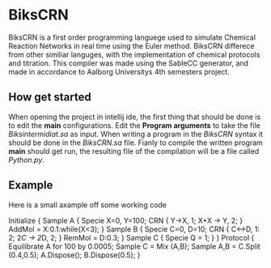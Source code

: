 BiksCRN
=======
BiksCRN is a first order programming languege used to simulate Chemical Reaction Networks in real time using the Euler method. BiksCRN differece from other similiar languges, with the implementation of chemical protocols and titration. This compiler was made using the SableCC generator, and made in accordance to Aalborg Universitys 4th semesters project.

How get started
---------------
When opening the project in intellij ide, the first thing that should be done is to edit the **main** configurations. Edit the **Program arguments** to take the file _Biksintermidiat.sa_ as input. When writing a program in the _BiksCRN_ syntax it should be done in the _BiksCRN.sa_ file. Fianly to compile the written program **main** should get run, the resulting file of the compilation will be a file called _Python.py_.

Example
-------
Here is a small axample off some working code

Initialize {
    Sample A {
        Specie X=0, Y=100;
        CRN {
            Y->X, 1;
            X+X -> Y, 2;
        }
        AddMol = X:0.1:while(X<3);
    }
    Sample B {
        Specie C=0, D=10;
        CRN {
            C<->D, 1: 2;
            2*C -> 2*D, 2;
        }
        RemMol = D:0.3;
    }
    Sample C {
        Specie Q = 1;
    }
}
Protocol {
    Equilibrate A for 100 by 0.0005;
    Sample C = Mix (A,B);
    Sample A,B = C.Split (0.4,0.5);
    A.Dispose();
    B.Dispose(0.5);
}
